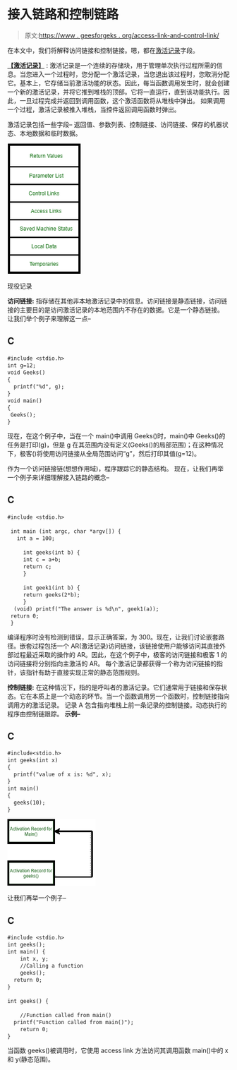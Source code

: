 # 接入链路和控制链路

> 原文:[https://www . geesforgeks . org/access-link-and-control-link/](https://www.geeksforgeeks.org/access-links-and-control-links/)

在本文中，我们将解释访问链接和控制链接。嗯，都在[激活记录](https://www.geeksforgeeks.org/runtime-environments-in-compiler-design/)字段。

[**【激活记录】**](https://www.geeksforgeeks.org/runtime-environments-in-compiler-design/) :
激活记录是一个连续的存储块，用于管理单次执行过程所需的信息。当您进入一个过程时，您分配一个激活记录，当您退出该过程时，您取消分配它。基本上，它存储当前激活功能的状态。因此，每当函数调用发生时，就会创建一个新的激活记录，并将它推到堆栈的顶部。它将一直运行，直到该功能执行。因此，一旦过程完成并返回到调用函数，这个激活函数将从堆栈中弹出。
如果调用一个过程，激活记录被推入堆栈，当控件返回调用函数时弹出。

激活记录包括一些字段–
返回值、参数列表、控制链接、访问链接、保存的机器状态、本地数据和临时数据。

![](img/aa47e8fc07bf3afa151ea11fc9d4bf59.png)

现役记录

**访问链接:**
指存储在其他非本地激活记录中的信息。访问链接是静态链接，访问链接的主要目的是访问激活记录的本地范围内不存在的数据。它是一个静态链接。
让我们举个例子来理解这一点–

## C

```
#include <stdio.h>
int g=12;
void Geeks()
{
  printf("%d", g);
}
void main()
{
 Geeks();
}
```

现在，在这个例子中，当在一个 main()中调用 Geeks()时，main()中 Geeks()的任务是打印(g)，但是 g 在其范围内没有定义(Geeks()的局部范围)；在这种情况下，极客()将使用访问链接从全局范围访问“g”，然后打印其值(g=12)。

作为一个访问链接链(想想作用域)，程序跟踪它的静态结构。
现在，让我们再举一个例子来详细理解接入链路的概念–

## C

```
#include <stdio.h>

 int main (int argc, char *argv[]) {
   int a = 100;

     int geeks(int b) {
     int c = a+b;
     return c;
     }

     int geek1(int b) {
     return geeks(2*b);
     }
  (void) printf("The answer is %d\n", geek1(a));
 return 0;
 }
```

编译程序时没有检测到错误，显示正确答案，为 300。现在，让我们讨论嵌套路径。嵌套过程包括一个 AR(激活记录)访问链接，该链接使用户能够访问其直接外部过程最近采取的操作的 AR。因此，在这个例子中，极客的访问链接和极客 1 的访问链接将分别指向主激活的 AR。
每个激活记录都获得一个称为访问链接的指针，该指针有助于直接实现正常的静态范围规则。

**控制链接:**
在这种情况下，指的是呼叫者的激活记录。它们通常用于链接和保存状态。它在本质上是一个动态的环节。当一个函数调用另一个函数时，控制链接指向调用方的激活记录。
记录 A 包含指向堆栈上前一条记录的控制链接。动态执行的程序由控制链跟踪。
**示例–**

## C

```
#include<stdio.h>
int geeks(int x)
{
  printf("value of x is: %d", x);
}
int main()
{
  geeks(10);
}
```

![](img/0a1dd8f973badb48cbe1bf3fa27b80a0.png)

让我们再举一个例子–

## C

```
#include <stdio.h>
int geeks();
int main() {
    int x, y;
    //Calling a function
    geeks();
  return 0;
}

int geeks() {

    //Function called from main()
  printf("Function called from main()");
    return 0;
}
```

当函数 geeks()被调用时，它使用 access link 方法访问其调用函数 main()中的 x 和 y(静态范围)。